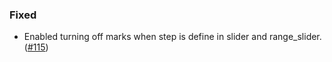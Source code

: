 <!--
A new scriv changelog fragment.

Uncomment the section that is right (remove the HTML comment wrapper).
-->

<!--
### Removed

- A bullet item for the Removed category.

-->
<!--
### Added

- A bullet item for the Added category.

-->
<!--
### Changed

- A bullet item for the Changed category.

-->
<!--
### Deprecated

- A bullet item for the Deprecated category.

-->

### Fixed

- Enabled turning off marks when step is define in slider and range_slider. ([#115](https://github.com/mckinsey/vizro/pull/115))

<!--
### Security

- A bullet item for the Security category.

-->
